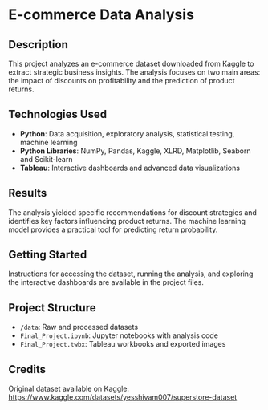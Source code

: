 # E-commerce Data Analysis

## Description
This project analyzes an e-commerce dataset downloaded from Kaggle to extract strategic business insights. The analysis focuses on two main areas: the impact of discounts on profitability and the prediction of product returns.

## Technologies Used
- **Python**: Data acquisition, exploratory analysis, statistical testing, machine learning
- **Python Libraries**: NumPy, Pandas, Kaggle, XLRD, Matplotlib, Seaborn and Scikit-learn
- **Tableau**: Interactive dashboards and advanced data visualizations

## Results
The analysis yielded specific recommendations for discount strategies and identifies key factors influencing product returns. The machine learning model provides a practical tool for predicting return probability.

## Getting Started
Instructions for accessing the dataset, running the analysis, and exploring the interactive dashboards are available in the project files.

## Project Structure
- `/data`: Raw and processed datasets
- `Final_Project.ipynb`: Jupyter notebooks with analysis code
- `Final_Project.twbx`: Tableau workbooks and exported images

## Credits
Original dataset available on Kaggle: https://www.kaggle.com/datasets/yesshivam007/superstore-dataset
